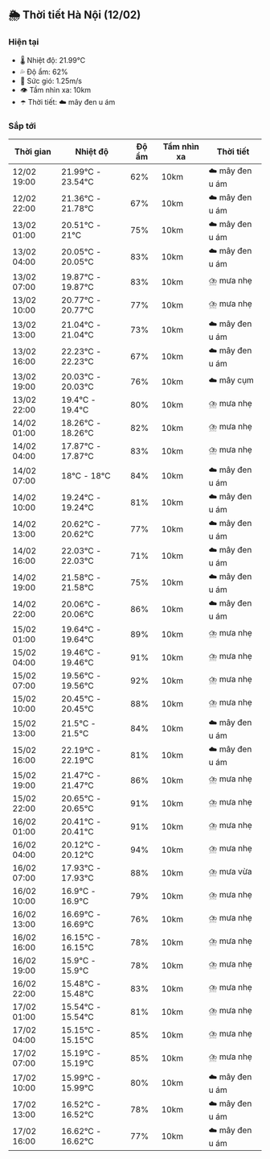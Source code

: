 ## 🌦️ Thời tiết Hà Nội (12/02)

### Hiện tại

- 🌡️ Nhiệt độ: 21.99℃
- 💦 Độ ẩm: 62%
- 💨 Sức gió: 1.25m/s
- 👁️ Tầm nhìn xa: 10km
- ☂️ Thời tiết: ☁️ mây đen u ám

### Sắp tới

| Thời gian | Nhiệt độ | Độ ẩm | Tầm nhìn xa | Thời tiết |
| --- | --- | --- | --- | --- |
| 12/02 19:00 | 21.99℃ - 23.54℃ | 62% | 10km | ☁️ mây đen u ám |
| 12/02 22:00 | 21.36℃ - 21.78℃ | 67% | 10km | ☁️ mây đen u ám |
| 13/02 01:00 | 20.51℃ - 21℃ | 75% | 10km | ☁️ mây đen u ám |
| 13/02 04:00 | 20.05℃ - 20.05℃ | 83% | 10km | ☁️ mây đen u ám |
| 13/02 07:00 | 19.87℃ - 19.87℃ | 83% | 10km | ⛈️ mưa nhẹ |
| 13/02 10:00 | 20.77℃ - 20.77℃ | 77% | 10km | ⛈️ mưa nhẹ |
| 13/02 13:00 | 21.04℃ - 21.04℃ | 73% | 10km | ☁️ mây đen u ám |
| 13/02 16:00 | 22.23℃ - 22.23℃ | 67% | 10km | ☁️ mây đen u ám |
| 13/02 19:00 | 20.03℃ - 20.03℃ | 76% | 10km | ☁️ mây cụm |
| 13/02 22:00 | 19.4℃ - 19.4℃ | 80% | 10km | ⛈️ mưa nhẹ |
| 14/02 01:00 | 18.26℃ - 18.26℃ | 82% | 10km | ⛈️ mưa nhẹ |
| 14/02 04:00 | 17.87℃ - 17.87℃ | 83% | 10km | ⛈️ mưa nhẹ |
| 14/02 07:00 | 18℃ - 18℃ | 84% | 10km | ☁️ mây đen u ám |
| 14/02 10:00 | 19.24℃ - 19.24℃ | 81% | 10km | ☁️ mây đen u ám |
| 14/02 13:00 | 20.62℃ - 20.62℃ | 77% | 10km | ☁️ mây đen u ám |
| 14/02 16:00 | 22.03℃ - 22.03℃ | 71% | 10km | ☁️ mây đen u ám |
| 14/02 19:00 | 21.58℃ - 21.58℃ | 75% | 10km | ☁️ mây đen u ám |
| 14/02 22:00 | 20.06℃ - 20.06℃ | 86% | 10km | ☁️ mây đen u ám |
| 15/02 01:00 | 19.64℃ - 19.64℃ | 89% | 10km | ⛈️ mưa nhẹ |
| 15/02 04:00 | 19.46℃ - 19.46℃ | 91% | 10km | ⛈️ mưa nhẹ |
| 15/02 07:00 | 19.56℃ - 19.56℃ | 92% | 10km | ⛈️ mưa nhẹ |
| 15/02 10:00 | 20.45℃ - 20.45℃ | 88% | 10km | ⛈️ mưa nhẹ |
| 15/02 13:00 | 21.5℃ - 21.5℃ | 84% | 10km | ☁️ mây đen u ám |
| 15/02 16:00 | 22.19℃ - 22.19℃ | 81% | 10km | ☁️ mây đen u ám |
| 15/02 19:00 | 21.47℃ - 21.47℃ | 86% | 10km | ⛈️ mưa nhẹ |
| 15/02 22:00 | 20.65℃ - 20.65℃ | 91% | 10km | ⛈️ mưa nhẹ |
| 16/02 01:00 | 20.41℃ - 20.41℃ | 91% | 10km | ⛈️ mưa nhẹ |
| 16/02 04:00 | 20.12℃ - 20.12℃ | 94% | 10km | ⛈️ mưa nhẹ |
| 16/02 07:00 | 17.93℃ - 17.93℃ | 88% | 10km | ⛈️ mưa vừa |
| 16/02 10:00 | 16.9℃ - 16.9℃ | 79% | 10km | ⛈️ mưa nhẹ |
| 16/02 13:00 | 16.69℃ - 16.69℃ | 76% | 10km | ⛈️ mưa nhẹ |
| 16/02 16:00 | 16.15℃ - 16.15℃ | 78% | 10km | ⛈️ mưa nhẹ |
| 16/02 19:00 | 15.9℃ - 15.9℃ | 78% | 10km | ⛈️ mưa nhẹ |
| 16/02 22:00 | 15.48℃ - 15.48℃ | 83% | 10km | ⛈️ mưa nhẹ |
| 17/02 01:00 | 15.54℃ - 15.54℃ | 81% | 10km | ⛈️ mưa nhẹ |
| 17/02 04:00 | 15.15℃ - 15.15℃ | 85% | 10km | ⛈️ mưa nhẹ |
| 17/02 07:00 | 15.19℃ - 15.19℃ | 85% | 10km | ⛈️ mưa nhẹ |
| 17/02 10:00 | 15.99℃ - 15.99℃ | 80% | 10km | ☁️ mây đen u ám |
| 17/02 13:00 | 16.52℃ - 16.52℃ | 78% | 10km | ☁️ mây đen u ám |
| 17/02 16:00 | 16.62℃ - 16.62℃ | 77% | 10km | ☁️ mây đen u ám |
